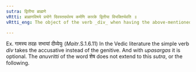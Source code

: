 ```yaml
---
sutra: द्वितीया ब्राह्मणे
vRtti: ब्राह्मणविषये प्रयोगे दिवस्तदर्थस्य कर्मणि कारके द्वितीया विभक्तिर्भवति ॥
vRtti_eng: The object of the verb _div_ when having the above-mentioned sense of 'dealing' or 'staking' takes the second case-affix in the _Brahmana_ literature.

---
```

Ex. गामस्य तदहः सभायां दीव्येयुः (_Maitr_.S.1.6.11) In the Vedic literature the simple verb _div_ takes the accusative instead of the genitive. And with _upasargas_ it is optional. The _anuvritti_ of the word शेष does not extend to this _sutra_, or the following.